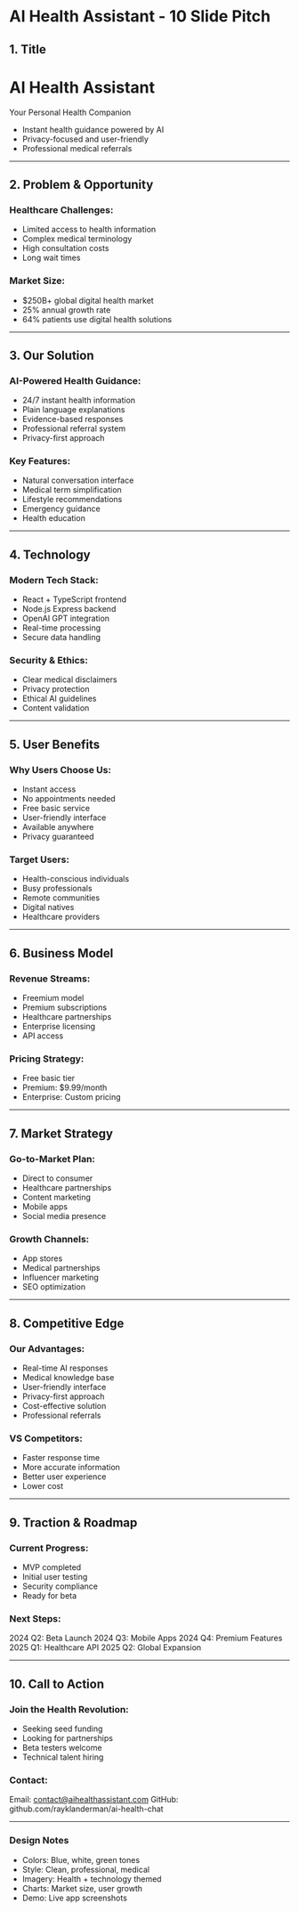# AI Health Assistant - 10 Slide Pitch

## 1. Title
# AI Health Assistant
Your Personal Health Companion
- Instant health guidance powered by AI
- Privacy-focused and user-friendly
- Professional medical referrals

---

## 2. Problem & Opportunity
### Healthcare Challenges:
- Limited access to health information
- Complex medical terminology
- High consultation costs
- Long wait times

### Market Size:
- $250B+ global digital health market
- 25% annual growth rate
- 64% patients use digital health solutions

---

## 3. Our Solution
### AI-Powered Health Guidance:
- 24/7 instant health information
- Plain language explanations
- Evidence-based responses
- Professional referral system
- Privacy-first approach

### Key Features:
- Natural conversation interface
- Medical term simplification
- Lifestyle recommendations
- Emergency guidance
- Health education

---

## 4. Technology
### Modern Tech Stack:
- React + TypeScript frontend
- Node.js Express backend
- OpenAI GPT integration
- Real-time processing
- Secure data handling

### Security & Ethics:
- Clear medical disclaimers
- Privacy protection
- Ethical AI guidelines
- Content validation

---

## 5. User Benefits
### Why Users Choose Us:
- Instant access
- No appointments needed
- Free basic service
- User-friendly interface
- Available anywhere
- Privacy guaranteed

### Target Users:
- Health-conscious individuals
- Busy professionals
- Remote communities
- Digital natives
- Healthcare providers

---

## 6. Business Model
### Revenue Streams:
- Freemium model
- Premium subscriptions
- Healthcare partnerships
- Enterprise licensing
- API access

### Pricing Strategy:
- Free basic tier
- Premium: $9.99/month
- Enterprise: Custom pricing

---

## 7. Market Strategy
### Go-to-Market Plan:
- Direct to consumer
- Healthcare partnerships
- Content marketing
- Mobile apps
- Social media presence

### Growth Channels:
- App stores
- Medical partnerships
- Influencer marketing
- SEO optimization

---

## 8. Competitive Edge
### Our Advantages:
- Real-time AI responses
- Medical knowledge base
- User-friendly interface
- Privacy-first approach
- Cost-effective solution
- Professional referrals

### VS Competitors:
- Faster response time
- More accurate information
- Better user experience
- Lower cost

---

## 9. Traction & Roadmap
### Current Progress:
- MVP completed
- Initial user testing
- Security compliance
- Ready for beta

### Next Steps:
2024 Q2: Beta Launch
2024 Q3: Mobile Apps
2024 Q4: Premium Features
2025 Q1: Healthcare API
2025 Q2: Global Expansion

---

## 10. Call to Action
### Join the Health Revolution:
- Seeking seed funding
- Looking for partnerships
- Beta testers welcome
- Technical talent hiring

### Contact:
Email: contact@aihealthassistant.com
GitHub: github.com/rayklanderman/ai-health-chat

---

### Design Notes
- Colors: Blue, white, green tones
- Style: Clean, professional, medical
- Imagery: Health + technology themed
- Charts: Market size, user growth
- Demo: Live app screenshots
